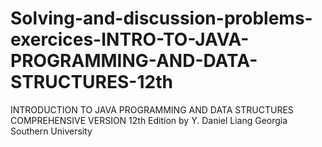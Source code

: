 # Solving-and-discussion-problems-exercices-INTRO-TO-JAVA-PROGRAMMING-AND-DATA-STRUCTURES-12th
INTRODUCTION TO JAVA PROGRAMMING AND DATA STRUCTURES COMPREHENSIVE VERSION 12th Edition by Y. Daniel Liang Georgia Southern University
